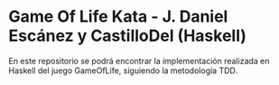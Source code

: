 # Game Of Life Kata - J. Daniel Escánez y CastilloDel (Haskell)

En este repositorio se podrá encontrar la implementación realizada en Haskell del juego GameOfLife, siguiendo la metodología TDD.
